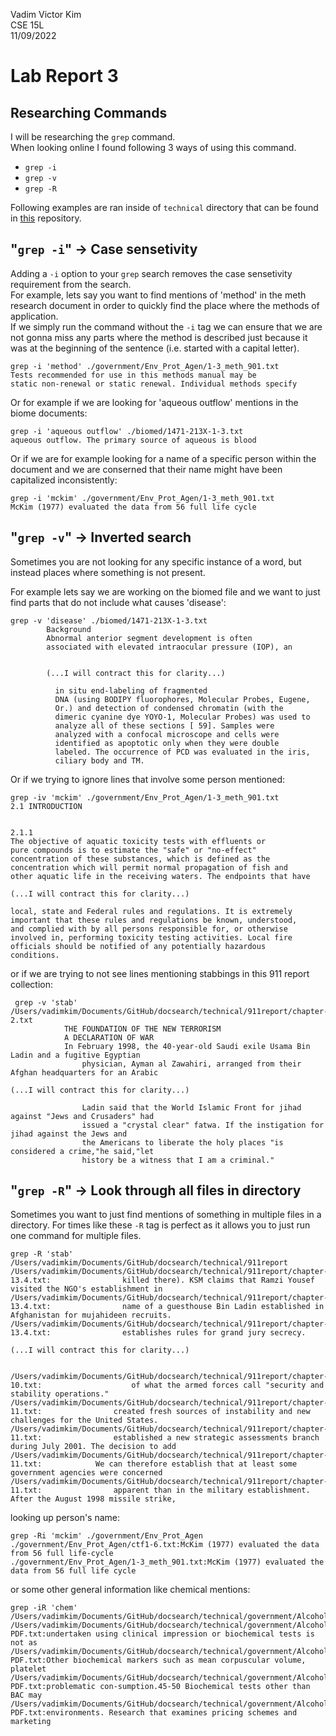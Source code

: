 Vadim Victor Kim  
CSE 15L  
11/09/2022

# Lab Report 3

## **Researching Commands**
I will be researching the `grep` command.  
When looking online I found following 3 ways of using this command.
 - `grep -i`
 - `grep -v`
 - `grep -R`

Following examples are ran inside of `technical` directory that can be found in [this](https://github.com/ucsd-cse15l-f22/docsearch/) repository.

 ## "`grep -i`" -> Case sensetivity

 Adding a `-i` option to your `grep` search removes the case sensetivity requirement from the search.  
 For example, lets say you want to find mentions of 'method' in the meth research document in order to quickly find the place where the methods of application.  
 If we simply run the command without the `-i` tag we can ensure that we are not gonna miss any parts where the method is described just because it was at the beginning of the sentence (i.e. started with a capital letter).
 ```
 grep -i 'method' ./government/Env_Prot_Agen/1-3_meth_901.txt
Tests recommended for use in this methods manual may be
static non-renewal or static renewal. Individual methods specify
 ```

Or for example if we are looking for 'aqueous outflow' mentions in the biome documents:
```
grep -i 'aqueous outflow' ./biomed/1471-213X-1-3.txt  
aqueous outflow. The primary source of aqueous is blood
```

Or if we are for example looking for a name of a specific person within the document and we are conserned that their name might have been capitalized inconsistently:
```
grep -i 'mckim' ./government/Env_Prot_Agen/1-3_meth_901.txt
McKim (1977) evaluated the data from 56 full life cycle
```

## "`grep -v`" -> Inverted search
Sometimes you are not looking for any specific instance of a word, but instead places where something is not present.

For example lets say we are working on the biomed file and we want to just find parts that do not include what causes 'disease':
```
grep -v 'disease' ./biomed/1471-213X-1-3.txt
        Background
        Abnormal anterior segment development is often
        associated with elevated intraocular pressure (IOP), an


        (...I will contract this for clarity...)

          in situ end-labeling of fragmented
          DNA (using BODIPY fluorophores, Molecular Probes, Eugene,
          Or.) and detection of condensed chromatin (with the
          dimeric cyanine dye YOYO-1, Molecular Probes) was used to
          analyze all of these sections [ 59]. Samples were
          analyzed with a confocal microscope and cells were
          identified as apoptotic only when they were double
          labeled. The occurrence of PCD was evaluated in the iris,
          ciliary body and TM.
```

Or if we trying to ignore lines that involve some person mentioned:
```
grep -iv 'mckim' ./government/Env_Prot_Agen/1-3_meth_901.txt
2.1 INTRODUCTION


2.1.1
The objective of aquatic toxicity tests with effluents or
pure compounds is to estimate the "safe" or "no-effect"
concentration of these substances, which is defined as the
concentration which will permit normal propagation of fish and
other aquatic life in the receiving waters. The endpoints that have

(...I will contract this for clarity...)

local, state and Federal rules and regulations. It is extremely
important that these rules and regulations be known, understood,
and complied with by all persons responsible for, or otherwise
involved in, performing toxicity testing activities. Local fire
officials should be notified of any potentially hazardous
conditions.
```

or if we are trying to not see lines mentioning stabbings in this 911 report collection:
```
 grep -v 'stab' /Users/vadimkim/Documents/GitHub/docsearch/technical/911report/chapter-2.txt
            THE FOUNDATION OF THE NEW TERRORISM
            A DECLARATION OF WAR
            In February 1998, the 40-year-old Saudi exile Usama Bin Ladin and a fugitive Egyptian
                physician, Ayman al Zawahiri, arranged from their Afghan headquarters for an Arabic

(...I will contract this for clarity...)

                Ladin said that the World Islamic Front for jihad against "Jews and Crusaders" had
                issued a "crystal clear" fatwa. If the instigation for jihad against the Jews and
                the Americans to liberate the holy places "is considered a crime,"he said,"let
                history be a witness that I am a criminal."
```
## "`grep -R`" -> Look through all files in directory

 Sometimes you want to just find mentions of something in multiple files in a directory. For times like these `-R` tag is perfect as it allows you to just run one command for multiple files.

 ```
 grep -R 'stab' /Users/vadimkim/Documents/GitHub/docsearch/technical/911report
/Users/vadimkim/Documents/GitHub/docsearch/technical/911report/chapter-13.4.txt:                killed there). KSM claims that Ramzi Yousef visited the NGO's establishment in
/Users/vadimkim/Documents/GitHub/docsearch/technical/911report/chapter-13.4.txt:                name of a guesthouse Bin Ladin established in Afghanistan for mujahideen recruits.
/Users/vadimkim/Documents/GitHub/docsearch/technical/911report/chapter-13.4.txt:                establishes rules for grand jury secrecy.

(...I will contract this for clarity...)


/Users/vadimkim/Documents/GitHub/docsearch/technical/911report/chapter-10.txt:                    of what the armed forces call "security and stability operations."
/Users/vadimkim/Documents/GitHub/docsearch/technical/911report/chapter-11.txt:                created fresh sources of instability and new challenges for the United States.
/Users/vadimkim/Documents/GitHub/docsearch/technical/911report/chapter-11.txt:                established a new strategic assessments branch during July 2001. The decision to add
/Users/vadimkim/Documents/GitHub/docsearch/technical/911report/chapter-11.txt:            We can therefore establish that at least some government agencies were concerned
/Users/vadimkim/Documents/GitHub/docsearch/technical/911report/chapter-11.txt:                apparent than in the military establishment. After the August 1998 missile strike,
 ```

 looking up person's name:
 ```
 grep -Ri 'mckim' ./government/Env_Prot_Agen
./government/Env_Prot_Agen/ctf1-6.txt:McKim (1977) evaluated the data from 56 full life-cycle
./government/Env_Prot_Agen/1-3_meth_901.txt:McKim (1977) evaluated the data from 56 full life cycle
 ```

 or some other general information like chemical mentions:
 ```
 grep -iR 'chem' /Users/vadimkim/Documents/GitHub/docsearch/technical/government/Alcohol_Problems
/Users/vadimkim/Documents/GitHub/docsearch/technical/government/Alcohol_Problems/Session2-PDF.txt:undertaken using clinical impression or biochemical tests is not as
/Users/vadimkim/Documents/GitHub/docsearch/technical/government/Alcohol_Problems/Session2-PDF.txt:Other biochemical markers such as mean corpuscular volume, platelet
/Users/vadimkim/Documents/GitHub/docsearch/technical/government/Alcohol_Problems/Session2-PDF.txt:problematic con-sumption.45-50 Biochemical tests other than BAC may
/Users/vadimkim/Documents/GitHub/docsearch/technical/government/Alcohol_Problems/Session4-PDF.txt:environments. Research that examines pricing schemes and marketing
 ```